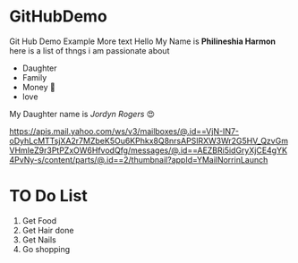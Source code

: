 # GitHubDemo
Git Hub Demo Example
More text
Hello My Name is **Philineshia Harmon**
here is a list of thngs i am passionate about

- Daughter
- Family
- Money  :money_mouth_face: 
- love

My Daughter name is *Jordyn Rogers* :heart_eyes:

  https://apis.mail.yahoo.com/ws/v3/mailboxes/@.id==VjN-IN7-oDyhLcMTTsjXA2r7MZbeK5Ou6KPhkx8Q8nrsAPSlRXW3Wr2G5HV_QzvGmVHmIeZ9r3PtPZxOW6HfvodQfg/messages/@.id==AEZBRi5idGryXjCE4gYK4PvNy-s/content/parts/@.id==2/thumbnail?appId=YMailNorrinLaunch
  
# TO Do List 
1. Get Food
1. Get Hair done 
1. Get Nails
1. Go shopping

